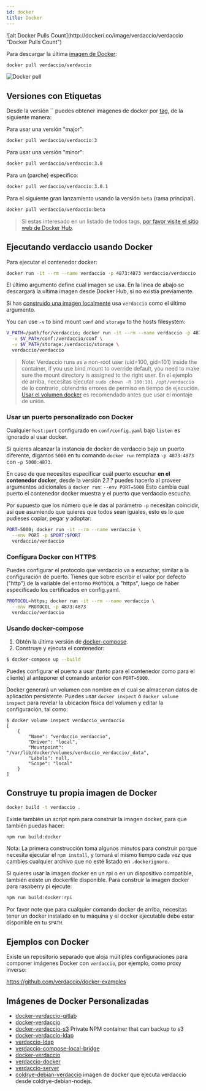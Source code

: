 ```yaml
---
id: docker
title: Docker
---
```

<div class="docker-count">
  ![alt Docker Pulls Count](http://dockeri.co/image/verdaccio/verdaccio "Docker Pulls Count")
</div>

Para descargar la última [imagen de Docker](https://hub.docker.com/r/verdaccio/verdaccio/):

```bash
docker pull verdaccio/verdaccio
```

![Docker pull](/svg/docker_verdaccio.gif)

## Versiones con Etiquetas

Desde la versión `` puedes obtener imagenes de docker por [tag](https://hub.docker.com/r/verdaccio/verdaccio/tags/), de la siguiente manera:

Para usar una versión "major":

```bash
docker pull verdaccio/verdaccio:3
```

Para usar una versión "minor":

```bash
docker pull verdaccio/verdaccio:3.0
```

Para un (parche) especifico:

```bash
docker pull verdaccio/verdaccio:3.0.1
```

Para el siguiente gran lanzamiento usando la versión `beta` (rama principal).

```bash
docker pull verdaccio/verdaccio:beta
```

> Si estas interesado en un listado de todos tags, [por favor visite el sitio web de Docker Hub](https://hub.docker.com/r/verdaccio/verdaccio/tags/).

## Ejecutando verdaccio usando Docker

Para ejecutar el contenedor docker:

```bash
docker run -it --rm --name verdaccio -p 4873:4873 verdaccio/verdaccio
```

El último argumento define cual imagen se usa. En la linea de abajo se descargará la ultima imagen desde Docker Hub, si no existía previamente.

Si has [construido una imagen localmente](#build-your-own-docker-image) usa `verdaccio` como el último argumento.

You can use `-v` to bind mount `conf` and `storage` to the hosts filesystem:

```bash
V_PATH=/path/for/verdaccio; docker run -it --rm --name verdaccio -p 4873:4873 \
  -v $V_PATH/conf:/verdaccio/conf \
  -v $V_PATH/storage:/verdaccio/storage \
  verdaccio/verdaccio
```

> Note: Verdaccio runs as a non-root user (uid=100, gid=101) inside the container, if you use bind mount to override default, you need to make sure the mount directory is assigned to the right user. En el ejemplo de arriba, necesitas ejecutar `sudo chown -R 100:101 /opt/verdaccio` de lo contrario, obtendrás errores de permiso en tiempo de ejecución. [Usar el volumen docker](https://docs.docker.com/storage/volumes/) es recomendado antes que usar el montaje de unión.

### Usar un puerto personalizado con Docker

Cualquier `host:port` configurado en `conf/config.yaml` bajo `listen` es ignorado al usar docker.

Si quieres alcanzar la instancia de docker de verdaccio bajo un puerto diferente, digamos `5000` en tu comando `docker run` remplaza `-p 4873:4873` con `-p 5000:4873`.

En caso de que necesites especificar cuál puerto escuchar **en el contenedor docker**, desde la versión 2.?.? puedes hacerlo al proveer argumentos adicionales a `docker run`: `--env PORT=5000` Esto cambia cual puerto el contenedor docker muestra y el puerto que verdaccio escucha.

Por supuesto que los número que le das al parámetro `-p` necesitan coincidir, así que asumiendo que quieres que todos sean iguales, esto es lo que pudieses copiar, pegar y adoptar:

```bash
PORT=5000; docker run -it --rm --name verdaccio \
  --env PORT -p $PORT:$PORT
  verdaccio/verdaccio
```

### Configura Docker con HTTPS

Puedes configurar el protocolo que verdaccio va a escuchar, similar a la configuración de puerto. Tienes que sobre escribir el valor por defecto ("http") de la variable del entorno `PROTOCOL` a "https", luego de haber especificado los certificados en config.yaml.

```bash
PROTOCOL=https; docker run -it --rm --name verdaccio \
  --env PROTOCOL -p 4873:4873
  verdaccio/verdaccio
```

### Usando docker-compose

1. Obtén la última versión de [docker-compose](https://github.com/docker/compose).
2. Construye y ejecuta el contenedor:

```bash
$ docker-compose up --build
```

Puedes configurar el puerto a usar (tanto para el contenedor como para el cliente) al anteponer el comando anterior con `PORT=5000`.

Docker generará un volumen con nombre en el cual se almacenan datos de aplicación persistente. Puedes usar `docker inspect` ó `docker volume inspect` para revelar la ubicación física del volumen y editar la configuración, tal como:

    $ docker volume inspect verdaccio_verdaccio
    [
        {
            "Name": "verdaccio_verdaccio",
            "Driver": "local",
            "Mountpoint": "/var/lib/docker/volumes/verdaccio_verdaccio/_data",
            "Labels": null,
            "Scope": "local"
        }
    ]
    
    

## Construye tu propia imagen de Docker

```bash
docker build -t verdaccio .
```

Existe también un script npm para construir la imagen docker, para que también puedas hacer:

```bash
npm run build:docker
```

Nota: La primera construcción toma algunos minutos para construir porque necesita ejecutar el `npm install`, y tomará el mismo tiempo cada vez que cambies cualquier archivo que no esté listado en `.dockerignore`.

Si quieres usar la imagen docker en un rpi o en un dispositivo compatible, también existe un dockerfile disponible. Para construir la imagen docker para raspberry pi ejecute:

```bash
npm run build:docker:rpi
```

Por favor note que para cualquier comando docker de arriba, necesitas tener un docker instalado en tu máquina y el docker ejecutable debe estar disponible en tu `$PATH`.

## Ejemplos con Docker

Existe un repositorio separado que aloja múltiples configuraciones para componer imágenes Docker con `verdaccio`, por ejemplo, como proxy inverso:

<https://github.com/verdaccio/docker-examples>

## Imágenes de Docker Personalizadas

* [docker-verdaccio-gitlab](https://github.com/snics/docker-verdaccio-gitlab)
* [docker-verdaccio](https://github.com/deployable/docker-verdaccio)
* [docker-verdaccio-s3](https://github.com/asynchrony/docker-verdaccio-s3) Private NPM container that can backup to s3
* [docker-verdaccio-ldap](https://github.com/snadn/docker-verdaccio-ldap)
* [verdaccio-ldap](https://github.com/nathantreid/verdaccio-ldap)
* [verdaccio-compose-local-bridge](https://github.com/shingtoli/verdaccio-compose-local-bridge)
* [docker-verdaccio](https://github.com/Global-Solutions/docker-verdaccio)
* [verdaccio-docker](https://github.com/idahobean/verdaccio-docker)
* [verdaccio-server](https://github.com/andru255/verdaccio-server)
* [coldrye-debian-verdaccio](https://github.com/coldrye-docker/coldrye-debian-verdaccio) imagen de docker que ejecuta verdaccio desde coldrye-debian-nodejs.